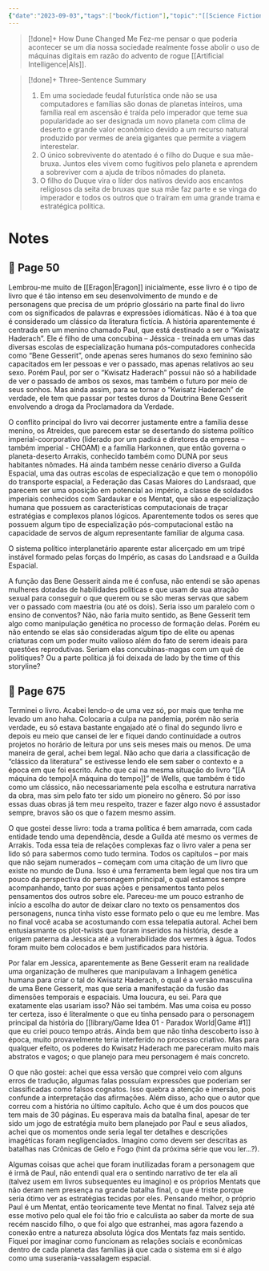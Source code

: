 ```yaml
---
{"date":"2023-09-03","tags":["book/fiction"],"topic":"[[Science Fiction]]","start":"2020-01-16","finish":"2021-01-18","author":"[[Frank Herbert]]","year":1965,"publish":true,"PassFrontmatter":true}
---
```


>[!done]+ How Dune Changed Me
>Fez-me pensar o que poderia acontecer se um dia nossa sociedade realmente fosse abolir o uso de máquinas digitais em razão do advento de rogue [[Artificial Intelligence\|AIs]]. 

>[!done]+ Three-Sentence Summary
>1. Em uma sociedade feudal futurística onde não se usa computadores e famílias são donas de planetas inteiros, uma família real em ascensão é traída pelo imperador que teme sua popularidade ao ser designada um novo planeta com clima de deserto e grande valor econômico devido a um recurso natural produzido por vermes de areia gigantes que permite a viagem interestelar.  
>2. O único sobrevivente do atentado é o filho do Duque e sua mãe-bruxa. Juntos eles vivem como fugitivos pelo planeta e aprendem a sobreviver com a ajuda de tribos nômades do planeta.  
>3. O filho do Duque vira o líder dos nativos devido aos encantos religiosos da seita de bruxas que sua mãe faz parte e se vinga do imperador e todos os outros que o traíram em uma grande trama e estratégica política.

# Notes

## 🔖 Page 50
Lembrou-me muito de [[Eragon\|Eragon]] inicialmente, esse livro é o tipo de livro que é tão intenso em seu desenvolvimento de mundo e de personagens que precisa de um próprio glossário na parte final do livro com os significados de palavras e expressões idiomáticas. Não é à toa que é considerado um clássico da literatura fictícia. A história aparentemente é centrada em um menino chamado Paul, que está destinado a ser o “Kwisatz Haderach”. Ele é filho de uma concubina – Jéssica - treinada em umas das diversas escolas de especialização humana pós-computadores conhecida como “Bene Gesserit”, onde apenas seres humanos do sexo feminino são capacitados em ler pessoas e ver o passado, mas apenas relativos ao seu sexo. Porém Paul, por ser o “Kwisatz Haderach” possui não só a habilidade de ver o passado de ambos os sexos, mas também o futuro por meio de seus sonhos. Mas ainda assim, para se tornar o “Kwisatz Haderach” de verdade, ele tem que passar por testes duros da Doutrina Bene Gesserit envolvendo a droga da Proclamadora da Verdade.

O conflito principal do livro vai decorrer justamente entre a família desse menino, os Atreides, que parecem estar se desertando do sistema político imperial-coorporativo (liderado por um padixá e diretores da empresa – também imperial - CHOAM) e a família Harkonnen, que então governa o planeta-deserto Arrakis, conhecido também como DUNA por seus habitantes nômades. Há ainda também nesse cenário diverso a Guilda Espacial, uma das outras escolas de especialização e que tem o monopólio do transporte espacial, a Federação das Casas Maiores do Landsraad, que parecem ser uma oposição em potencial ao império, a classe de soldados imperiais conhecidos com Sardaukar e os Mentat, que são a especialização humana que possuem as características computacionais de traçar estratégias e complexos planos lógicos. Aparentemente todos os seres que possuem algum tipo de especialização pós-computacional estão na capacidade de servos de algum representante familiar de alguma casa.

O sistema político interplanetário aparente estar alicerçado em um tripé instável formado pelas forças do Império, as casas do Landsraad e a Guilda Espacial.

A função das Bene Gesserit ainda me é confusa, não entendi se são apenas mulheres dotadas de habilidades políticas e que usam de sua atração sexual para conseguir o que querem ou se são meras servas que sabem ver o passado com maestria (ou até os dois). Seria isso um paralelo com o ensino de conventos? Não, não faria muito sentido, as Bene Gesserit tem algo como manipulação genética no processo de formação delas. Porém eu não entendo se elas são consideradas algum tipo de elite ou apenas criaturas com um poder muito valioso além do fato de serem ideais para questões reprodutivas. Seriam elas concubinas-magas com um quê de politiques? Ou a parte política já foi deixada de lado by the time of this storyline?
 
## 🔖 Page 675
Terminei o livro. Acabei lendo-o de uma vez só, por mais que tenha me levado um ano haha. Colocaria a culpa na pandemia, porém não seria verdade, eu só estava bastante engajado até o final do segundo livro e depois eu meio que cansei de ler e fiquei dando continuidade a outros projetos no horário de leitura por uns seis meses mais ou menos. De uma maneira de geral, achei bem legal. Não acho que daria a classificação de “clássico da literatura” se estivesse lendo ele sem saber o contexto e a época em que foi escrito. Acho que cai na mesma situação do livro “[[A máquina do tempo\|A máquina do tempo]]” de Wells, que também é tido como um clássico, não necessariamente pela escolha e estrutura narrativa da obra, mas sim pelo fato ter sido um pioneiro no gênero. Só por isso essas duas obras já tem meu respeito, trazer e fazer algo novo é assustador sempre, bravos são os que o fazem mesmo assim.

O que gostei desse livro: toda a trama política é bem amarrada, com cada entidade tendo uma dependência, desde a Guilda até mesmo os vermes de Arrakis. Toda essa teia de relações complexas faz o livro valer a pena ser lido só para sabermos como tudo termina. Todos os capítulos – por mais que não sejam numerados – começam com uma citação de um livro que existe no mundo de Duna. Isso é uma ferramenta bem legal que nos tira um pouco da perspectiva do personagem principal, o qual estamos sempre acompanhando, tanto por suas ações e pensamentos tanto pelos pensamentos dos outros sobre ele. Pareceu-me um pouco estranho de início a escolha do autor de deixar claro no texto os pensamentos dos personagens, nunca tinha visto esse formato pelo o que eu me lembre. Mas no final você acaba se acostumando com essa telepatia autoral. Achei bem entusiasmante os plot-twists que foram inseridos na história, desde a origem paterna da Jessica até a vulnerabilidade dos vermes à água. Todos foram muito bem colocados e bem justificados para história.

Por falar em Jessica, aparentemente as Bene Gesserit eram na realidade uma organização de mulheres que manipulavam a linhagem genética humana para criar o tal do Kwisatz Haderach, o qual é a versão masculina de uma Bene Gesserit, mas que seria a manifestação da fusão das dimensões temporais e espaciais. Uma loucura, eu sei. Para que exatamente elas usariam isso? Não sei também. Mas uma coisa eu posso ter certeza, isso é literalmente o que eu tinha pensado para o personagem principal da história do [[library/Game Idea 01 - Paradox World\|Game #1]] que eu criei pouco tempo atrás. Ainda bem que não tinha descoberto isso à época, muito provavelmente teria interferido no processo criativo. Mas para qualquer efeito, os poderes do Kwisatz Haderach me pareceram muito mais abstratos e vagos; o que planejo para meu personagem é mais concreto.
 
O que não gostei: achei que essa versão que comprei veio com alguns erros de tradução, algumas falas possuíam expressões que poderiam ser classificadas como falsos cognatos. Isso quebra a atenção e imersão, pois confunde a interpretação das afirmações. Além disso, acho que o autor que correu com a história no último capítulo. Acho que é um dos poucos que tem mais de 30 páginas. Eu esperava mais da batalha final, apesar de ter sido um jogo de estratégia muito bem planejado por Paul e seus aliados, achei que os momentos onde seria legal ter detalhes e descrições imagéticas foram negligenciados. Imagino como devem ser descritas as batalhas nas Crônicas de Gelo e Fogo (hint da próxima série que vou ler...?). 

Algumas coisas que achei que foram inutilizadas foram a personagem que é irmã de Paul, não entendi qual era o sentindo narrativo de ter ela ali (talvez usem em livros subsequentes eu imagino) e os próprios Mentats que não deram nem presença na grande batalha final, o que é triste porque seria ótimo ver as estratégias tecidas por eles. Pensando melhor, o próprio Paul é um Mentat, então teoricamente teve Mentat no final. Talvez seja até esse motivo pelo qual ele foi tão frio e calculista ao saber da morte de sua recém nascido filho, o que foi algo que estranhei, mas agora fazendo a conexão entre a natureza absoluta lógica dos Mentats faz mais sentido. Fiquei por imaginar como funcionam as relações sociais e econômicas dentro de cada planeta das famílias já que cada o sistema em si é algo como uma suserania-vassalagem espacial.
